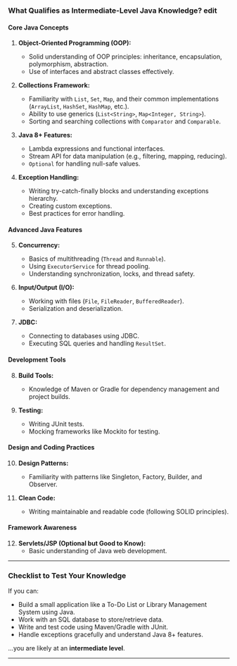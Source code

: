 ### **What Qualifies as Intermediate-Level Java Knowledge? edit**

#### **Core Java Concepts**
1. **Object-Oriented Programming (OOP):**
   - Solid understanding of OOP principles: inheritance, encapsulation, polymorphism, abstraction.
   - Use of interfaces and abstract classes effectively.

2. **Collections Framework:**
   - Familiarity with `List`, `Set`, `Map`, and their common implementations (`ArrayList`, `HashSet`, `HashMap`, etc.).
   - Ability to use generics (`List<String>`, `Map<Integer, String>`).
   - Sorting and searching collections with `Comparator` and `Comparable`.

3. **Java 8+ Features:**
   - Lambda expressions and functional interfaces.
   - Stream API for data manipulation (e.g., filtering, mapping, reducing).
   - `Optional` for handling null-safe values.

4. **Exception Handling:**
   - Writing try-catch-finally blocks and understanding exceptions hierarchy.
   - Creating custom exceptions.
   - Best practices for error handling.

#### **Advanced Java Features**
5. **Concurrency:**
   - Basics of multithreading (`Thread` and `Runnable`).
   - Using `ExecutorService` for thread pooling.
   - Understanding synchronization, locks, and thread safety.

6. **Input/Output (I/O):**
   - Working with files (`File`, `FileReader`, `BufferedReader`).
   - Serialization and deserialization.

7. **JDBC:**
   - Connecting to databases using JDBC.
   - Executing SQL queries and handling `ResultSet`.

#### **Development Tools**
8. **Build Tools:**
   - Knowledge of Maven or Gradle for dependency management and project builds.

9. **Testing:**
   - Writing JUnit tests.
   - Mocking frameworks like Mockito for testing.

#### **Design and Coding Practices**
10. **Design Patterns:**
    - Familiarity with patterns like Singleton, Factory, Builder, and Observer.

11. **Clean Code:**
    - Writing maintainable and readable code (following SOLID principles).

#### **Framework Awareness**
12. **Servlets/JSP (Optional but Good to Know):**
    - Basic understanding of Java web development.

---

### **Checklist to Test Your Knowledge**
If you can:
- Build a small application like a To-Do List or Library Management System using Java.
- Work with an SQL database to store/retrieve data.
- Write and test code using Maven/Gradle with JUnit.
- Handle exceptions gracefully and understand Java 8+ features.

...you are likely at an **intermediate level**.

---